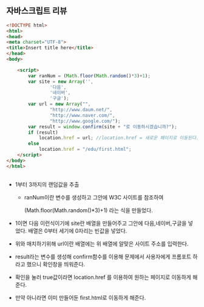 ## 자바스크립트 리뷰 

```html
<!DOCTYPE html>
<html>
<head>
<meta charset="UTF-8">
<title>Insert title here</title>
</head>
<body>

	<script>
		var ranNum = (Math.floor(Math.random()*3)+1);
		var site = new Array('',
				'다음',
				'네이버',
				'구글');
		var url = new Array("", 
				"http://www.daum.net/",
				"http://www.naver.com/",
				"http://www.google.com/");
		var result = window.confirm(site + "로 이동하시겠습니까?");
		if (result)
			location.href = url; //location.href = 새로운 페이지로 이동된다. 
		else
			location.href = "/edu/first.html";
	</script>
</body>
</html>
 	
```

- 1부터 3까지의 랜덤값을 추출

  - ranNum이란 변수를 생성하고 그안에 W3C 사이트를 참조하여 

    (Math.floor(Math.random()*3)+1) 라는 식을 만들었다.

- 1이면 다음 이런식이기에 site란 배열을 만들어주고 그안에 다음,네이버,구글을 넣었다. 배열은 0부터 세기에 0자리는 빈값을 넣었다.
- 위와 매치하기위해 url이란 배열에는 위 배열에 알맞은 사이트 주소를 입력한다.
- result라는 변수를 생성해 confirm함수를 이용해 문제에서 사용자에게 프롬포트 하라고 했으니 확인창을 띄워준다.
- 확인을 눌러 true값이라면 location.href 를 이용하여 원하는 페이지로 이동하게 해준다.
- 만약 아니라면 이미 만들어둔 first.html로 이동하게 해준다.